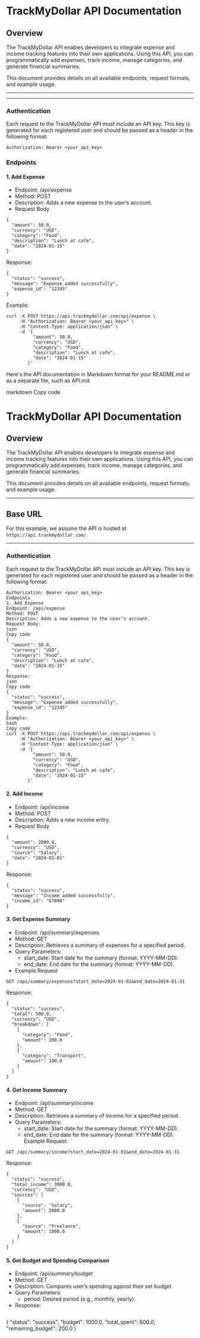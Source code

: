 # TrackMyDollar API Documentation

## Overview
The TrackMyDollar API enables developers to integrate expense and income tracking features into their own applications. Using this API, you can programmatically add expenses, track income, manage categories, and generate financial summaries.

This document provides details on all available endpoints, request formats, and example usage.

---


---

### Authentication
Each request to the TrackMyDollar API must include an API key. This key is generated for each registered user and should be passed as a header in the following format:

```plaintext
Authorization: Bearer <your_api_key>
```

### Endpoints
#### 1. Add Expense
   
- Endpoint: /api/expense
- Method: POST
- Description: Adds a new expense to the user’s account.
- Request Body
```
{
  "amount": 50.0,
  "currency": "USD",
  "category": "Food",
  "description": "Lunch at cafe",
  "date": "2024-01-15"
}

```
Response:

```
{
  "status": "success",
  "message": "Expense added successfully",
  "expense_id": "12345"
}

```

Example:
```
curl -X POST https://api.trackmydollar.com/api/expense \
     -H "Authorization: Bearer <your_api_key>" \
     -H "Content-Type: application/json" \
     -d '{
          "amount": 50.0,
          "currency": "USD",
          "category": "Food",
          "description": "Lunch at cafe",
          "date": "2024-01-15"
        }'
```

Here's the API documentation in Markdown format for your README.md or as a separate file, such as API.md:

markdown
Copy code
# TrackMyDollar API Documentation

## Overview
The TrackMyDollar API enables developers to integrate expense and income tracking features into their own applications. Using this API, you can programmatically add expenses, track income, manage categories, and generate financial summaries.

This document provides details on all available endpoints, request formats, and example usage.

---

## Base URL
For this example, we assume the API is hosted at `https://api.trackmydollar.com/`.

---

### Authentication
Each request to the TrackMyDollar API must include an API key. This key is generated for each registered user and should be passed as a header in the following format:

```plaintext
Authorization: Bearer <your_api_key>
Endpoints
1. Add Expense
Endpoint: /api/expense
Method: POST
Description: Adds a new expense to the user’s account.
Request Body:
json
Copy code
{
  "amount": 50.0,
  "currency": "USD",
  "category": "Food",
  "description": "Lunch at cafe",
  "date": "2024-01-15"
}
Response:
json
Copy code
{
  "status": "success",
  "message": "Expense added successfully",
  "expense_id": "12345"
}
Example:
bash
Copy code
curl -X POST https://api.trackmydollar.com/api/expense \
     -H "Authorization: Bearer <your_api_key>" \
     -H "Content-Type: application/json" \
     -d '{
          "amount": 50.0,
          "currency": "USD",
          "category": "Food",
          "description": "Lunch at cafe",
          "date": "2024-01-15"
        }'
```
#### 2. Add Income
- Endpoint: /api/income
- Method: POST
- Description: Adds a new income entry.
- Request Body
```
{
  "amount": 2000.0,
  "currency": "USD",
  "source": "Salary",
  "date": "2024-01-01"
}
```
Response:
```
{
  "status": "success",
  "message": "Income added successfully",
  "income_id": "67890"
}
```

#### 3. Get Expense Summary
- Endpoint: /api/summary/expenses
- Method: GET
- Description: Retrieves a summary of expenses for a specified period.
- Query Parameters:
  - start_date: Start date for the summary (format: YYYY-MM-DD).
   - end_date: End date for the summary (format: YYYY-MM-DD).
- Example Request

```
GET /api/summary/expenses?start_date=2024-01-01&end_date=2024-01-31
```

Response:
```
{
  "status": "success",
  "total": 500.0,
  "currency": "USD",
  "breakdown": [
    {
      "category": "Food",
      "amount": 200.0
    },
    {
      "category": "Transport",
      "amount": 100.0
    }
  ]
}

```
#### 4. Get Income Summary
- Endpoint: /api/summary/income
- Method: GET
- Description: Retrieves a summary of income for a specified period.
- Query Parameters:
  - start_date: Start date for the summary (format: YYYY-MM-DD).
  - end_date: End date for the summary (format: YYYY-MM-DD).
Example Request:
```
GET /api/summary/income?start_date=2024-01-01&end_date=2024-01-31

```
Response:
```
{
  "status": "success",
  "total_income": 3000.0,
  "currency": "USD",
  "sources": [
    {
      "source": "Salary",
      "amount": 2000.0
    },
    {
      "source": "Freelance",
      "amount": 1000.0
    }
  ]
}

```

#### 5. Get Budget and Spending Comparison
- Endpoint: /api/summary/budget
- Method: GET
- Description: Compares user’s spending against their set budget.
- Query Parameters:
  - period: Desired period (e.g., monthly, yearly).
- Response:
  ```
{
  "status": "success",
  "budget": 1000.0,
  "total_spent": 800.0,
  "remaining_budget": 200.0
}

  ```
